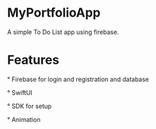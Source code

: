 # MyPortfolioApp

A simple To Do List app using firebase.

# Features 

° Firebase for login and registration and database

° SwiftUI

° SDK for setup

° Animation
